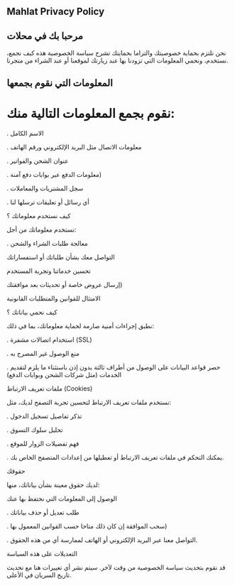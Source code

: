 ## Mahlat Privacy Policy

## مرحبا بك في محلات

نحن نلتزم بحماية خصوصيتك والتزاما بحمايتك تشرح سياسة الخصوصية هذه كيف نجمع، نستخدم، ونحمي المعلومات التي تزودنا بها عند زيارتك لموقعنا أو عند الشراء من متجرنا.

## المعلومات التي نقوم بجمعها

# نقوم بجمع المعلومات التالية منك:

. الاسم الكامل

. معلومات الاتصال مثل البريد الإلكتروني ورقم الهاتف

. عنوان الشحن والفواتير

. معلومات الدفع عبر بوابات دفع آمنة)

. سجل المشتريات والمعاملات

. أي رسائل أو تعليقات ترسلها لنا

كيف نستخدم معلوماتك ؟

نستخدم معلوماتك من أجل:

. معالجة طلبات الشراء والشحن

التواصل معك بشأن طلباتك أو استفساراتك

تحسين خدماتنا وتجربة المستخدم

إرسال عروض خاصة أو تحديثات بعد موافقتك)

الامتثال للقوانين والمتطلبات القانونية

كيف نحمي بياناتك ؟

نطبق إجراءات أمنية صارمة لحماية معلوماتك، بما في ذلك:

. استخدام اتصالات مشفرة (SSL)

. منع الوصول غير المصرح به

. حصر قواعد البيانات على الوصول من أطراف ثالثة بدون إذن باستثناء ما يلزم لتقديم الخدمات (مثل شركات الشحن وبوابات الدفع)

ملفات تعريف الارتباط (Cookies)

نستخدم ملفات تعريف الارتباط لتحسين تجربة التصفح لديك، مثل:

. تذكر تفاصيل تسجيل الدخول

. تحليل سلوك التسوق

. فهم تفضيلات الزوار للموقع

. يمكنك التحكم في ملفات تعريف الارتباط أو تعطيلها من إعدادات المتصفح الخاص بك.

حقوقك

لديك حقوق معينة بشأن بياناتك، منها:

الوصول إلى المعلومات التي نحتفظ بها عنك

. طلب تعديل أو حذف بياناتك

. سحب الموافقة إن كان ذلك متاحا حسب القوانين المعمول بها)

. التواصل معنا عبر البريد الإلكتروني أو الهاتف لممارسة 
أي من هذه الحقوق.

التعديلات على هذه السياسة

قد نقوم بتحديث سياسة الخصوصية من وقت لآخر. سيتم نشر أي تغييرات هنا مع تحديث تاريخ السريان في الأعلى.
